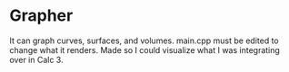 # Grapher

It can graph curves, surfaces, and volumes.
main.cpp must be edited to change what it renders.
Made so I could visualize what I was integrating over in Calc 3.

